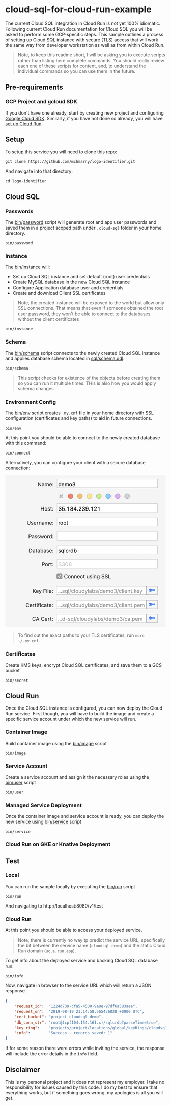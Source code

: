 # cloud-sql-for-cloud-run-example

The current Cloud SQL integration in Cloud Run is not yet 100% idiomatic. Following current Cloud Run documentation for Cloud SQL you will be asked to perform some GCP-specific steps. This sample outlines a process of setting up Cloud SQL instance with secure (TLS) access that will work the same way from developer workstation as well as from within Cloud Run.

> Note, to keep this readme short, I will be asking you to execute scripts rather than listing here complete commands. You should really review each one of these scripts for content, and, to understand the individual commands so you can use them in the future.

## Pre-requirements

### GCP Project and gcloud SDK

If you don't have one already, start by creating new project and configuring [Google Cloud SDK](https://cloud.google.com/sdk/docs/). Similarly, if you have not done so already, you will have [set up Cloud Run](https://cloud.google.com/run/docs/setup).

## Setup

To setup this service you will need to clone this repo:

```shell
git clone https://github.com/mchmarny/logo-identifier.git
```

And navigate into that directory:

```shell
cd logo-identifier
```

## Cloud SQL

### Passwords

The [bin/password](bin/password) script will generate root and app user passwords and saved them in a project scoped path under `.cloud-sql` folder in your home directory.

```shell
bin/password
```

### Instance

The [bin/instance](bin/instance) will:

* Set up Cloud SQL instance and set default (root) user credentials
* Create MySQL database in the new Cloud SQL instance
* Configure Application database user and credentials
* Create and download Client SSL certificates

> Note, the created instance will be exposed to the world but allow only SSL connections. That means that even if someone obtained the root user password, they won't be able to connect to the databases without the client certificates

```shell
bin/instance
```

### Schema

The [bin/schema](bin/schema) script connects to the newly created Cloud SQL instance and applies database schema located in [sql/schema.ddl](sql/schema.ddl).

```shell
bin/schema
```

> This script checks for existence of the objects before creating them so you can run it multiple times. THis is also how you would apply schema changes.

### Environment Config

The [bin/env](bin/env) script creates `.my.cnf` file in your home directory with SSL configuration (certificates and key paths) to aid in future connections.

```shell
bin/env
```

At this point you should be able to connect to the newly created database with this command:

```shell
bin/connect
```

Alternatively, you can configure your client with a secure database connection:

![](img/connui.png)

> To find out the exact paths to your TLS certificates, run `more ~/.my.cnf`

### Certificates

Create KMS keys, encrypt Cloud SQL certificates, and save them to a GCS bucket

```shell
bin/secret
```

## Cloud Run

Once the Cloud SQL instance is configured, you can now deploy the Cloud Run service. First though, you will have to build the image and create a specific service account under which the new service will run.

### Container Image

Build container image using the [bin/image](bin/image) script

```shell
bin/image
```

### Service Account

Create a service account and assign it the necessary roles using the [bin/user](bin/user) script

```shell
bin/user
```

### Managed Service Deployment

Once the container image and service account is ready, you can deploy the new service using [bin/service](bin/service) script

```shell
bin/service
```

### Cloud Run on GKE or Knative Deployment



## Test

### Local

You can run the sample locally by executing the [bin/run](bin/run) script

```shell
bin/run
```

And navigating to http://localhost:8080/v1/test

### Cloud Run

At this point you should be able to access your deployed service.

> Note, there is currently no way tp predict the service URL, specifically the bit between the service name (`cloudsql-demo`) and the static Cloud Run domain (`uc.a.run.app`).

To get info about the deployed service and backing Cloud SQL database run:

```shell
bin/info
```

Now, navigate in browser to the service URL which will return a JSON response.

```json
{
    "request_id":  "1224d739-cfa5-4500-9a8e-97df6a583aee",
    "request_on":  "2019-08-19 21:14:58.565436028 +0000 UTC",
    "cert_bucket": "project-cloudsql-demo",
    "db_conn_str": "root@tcp(104.154.161.x)/sqlcrdb?parseTime=true",
    "key_ring":    "projects/project/locations/global/keyRings/cloudsql-demo",
    "info":        "Success - records saved: 1"
}
```

If for some reason there were errors while inviting the service, the response will include the error details in the `info` field.


## Disclaimer

This is my personal project and it does not represent my employer. I take no responsibility for issues caused by this code. I do my best to ensure that everything works, but if something goes wrong, my apologies is all you will get.
